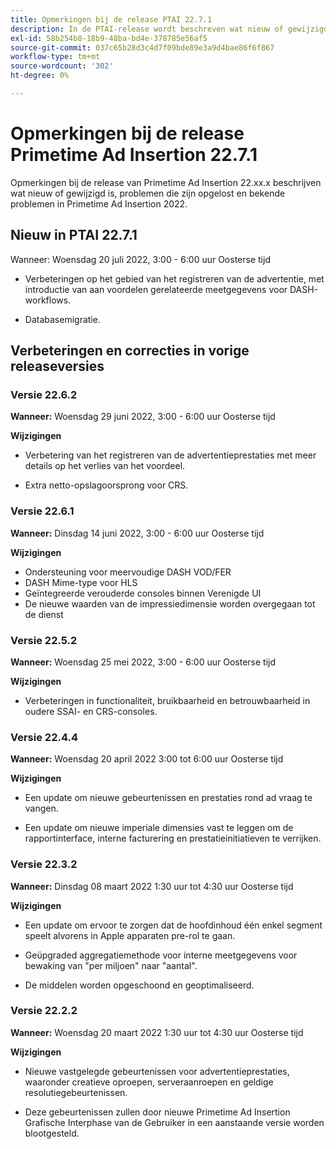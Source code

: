 ```yaml
---
title: Opmerkingen bij de release PTAI 22.7.1
description: In de PTAI-release wordt beschreven wat nieuw of gewijzigd is, wat de opgeloste en bekende problemen zijn in Primetime Ad Insertion in 2022.
exl-id: 58b254b8-18b9-48ba-bd4e-378785e56af5
source-git-commit: 037c65b28d3c4d7f09bde89e3a9d4bae86f6f867
workflow-type: tm+mt
source-wordcount: '302'
ht-degree: 0%

---
```


# Opmerkingen bij de release Primetime Ad Insertion 22.7.1

Opmerkingen bij de release van Primetime Ad Insertion 22.xx.x beschrijven wat nieuw of gewijzigd is, problemen die zijn opgelost en bekende problemen in Primetime Ad Insertion 2022.

## Nieuw in PTAI 22.7.1

Wanneer: Woensdag 20 juli 2022, 3:00 - 6:00 uur Oosterse tijd

* Verbeteringen op het gebied van het registreren van de advertentie, met introductie van aan voordelen gerelateerde meetgegevens voor DASH-workflows.

* Databasemigratie.

## Verbeteringen en correcties in vorige releaseversies

### Versie 22.6.2

**Wanneer:** Woensdag 29 juni 2022, 3:00 - 6:00 uur Oosterse tijd

**Wijzigingen**

* Verbetering van het registreren van de advertentieprestaties met meer details op het verlies van het voordeel.

* Extra netto-opslagoorsprong voor CRS.

### Versie 22.6.1

**Wanneer:** Dinsdag 14 juni 2022, 3:00 - 6:00 uur Oosterse tijd

**Wijzigingen**

* Ondersteuning voor meervoudige DASH VOD/FER
* DASH Mime-type voor HLS
* Geïntegreerde verouderde consoles binnen Verenigde UI
* De nieuwe waarden van de impressiedimensie worden overgegaan tot de dienst

### Versie 22.5.2

**Wanneer:** Woensdag 25 mei 2022, 3:00 - 6:00 uur Oosterse tijd

**Wijzigingen**

* Verbeteringen in functionaliteit, bruikbaarheid en betrouwbaarheid in oudere SSAI- en CRS-consoles.

### Versie 22.4.4

**Wanneer:** Woensdag 20 april 2022 3:00 tot 6:00 uur Oosterse tijd

**Wijzigingen**

* Een update om nieuwe gebeurtenissen en prestaties rond ad vraag te vangen.

* Een update om nieuwe imperiale dimensies vast te leggen om de rapportinterface, interne facturering en prestatieinitiatieven te verrijken.

### Versie 22.3.2

**Wanneer:** Dinsdag 08 maart 2022 1:30 uur tot 4:30 uur Oosterse tijd

**Wijzigingen**

* Een update om ervoor te zorgen dat de hoofdinhoud één enkel segment speelt alvorens in Apple apparaten pre-rol te gaan.

* Geüpgraded aggregatiemethode voor interne meetgegevens voor bewaking van &quot;per miljoen&quot; naar &quot;aantal&quot;.

* De middelen worden opgeschoond en geoptimaliseerd.

### Versie 22.2.2

**Wanneer:** Woensdag 20 maart 2022 1:30 uur tot 4:30 uur Oosterse tijd

**Wijzigingen**

* Nieuwe vastgelegde gebeurtenissen voor advertentieprestaties, waaronder creatieve oproepen, serveraanroepen en geldige resolutiegebeurtenissen.

* Deze gebeurtenissen zullen door nieuwe Primetime Ad Insertion Grafische Interphase van de Gebruiker in een aanstaande versie worden blootgesteld.
